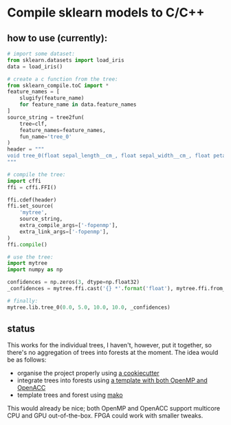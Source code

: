 # Compile sklearn models to C/C++

## how to use (currently):
```python
# import some dataset:
from sklearn.datasets import load_iris
data = load_iris()

# create a c function from the tree:
from sklearn_compile.toC import *
feature_names = [
    slugify(feature_name)
    for feature_name in data.feature_names
]
source_string = tree2fun(
    tree=clf,
    feature_names=feature_names,
    fun_name='tree_0'
)
header = """
void tree_0(float sepal_length__cm_, float sepal_width__cm_, float petal_length__cm_, float petal_width__cm_, float *confidences);
"""

# compile the tree:
import cffi
ffi = cffi.FFI()

ffi.cdef(header)
ffi.set_source(
    'mytree',
    source_string,
    extra_compile_args=['-fopenmp'],
    extra_link_args=['-fopenmp'],
)
ffi.compile()

# use the tree:
import mytree
import numpy as np

confidences = np.zeros(3, dtype=np.float32)
_confidences = mytree.ffi.cast('{} *'.format('float'), mytree.ffi.from_buffer(confidences))

# finally:
mytree.lib.tree_0(0.0, 5.0, 10.0, 10.0, _confidences)
```

## status
This works for the individual trees, I haven't, however, put it together, so there's no aggregation of trees into forests at the moment. The idea would be as follows:
* organise the project properly using [a cookiecutter](https://github.com/audreyr/cookiecutter-pypackage)
* integrate trees into forests using [a template with both OpenMP and OpenACC](https://github.com/benman1/parallel_reduction_example/blob/master/reduction.cpp)
* template trees and forest using [mako](https://docs.makotemplates.org/en/latest/usage.html#basic-usage)

This would already be nice; both OpenMP and OpenACC support multicore CPU and GPU out-of-the-box. FPGA could work with smaller tweaks.